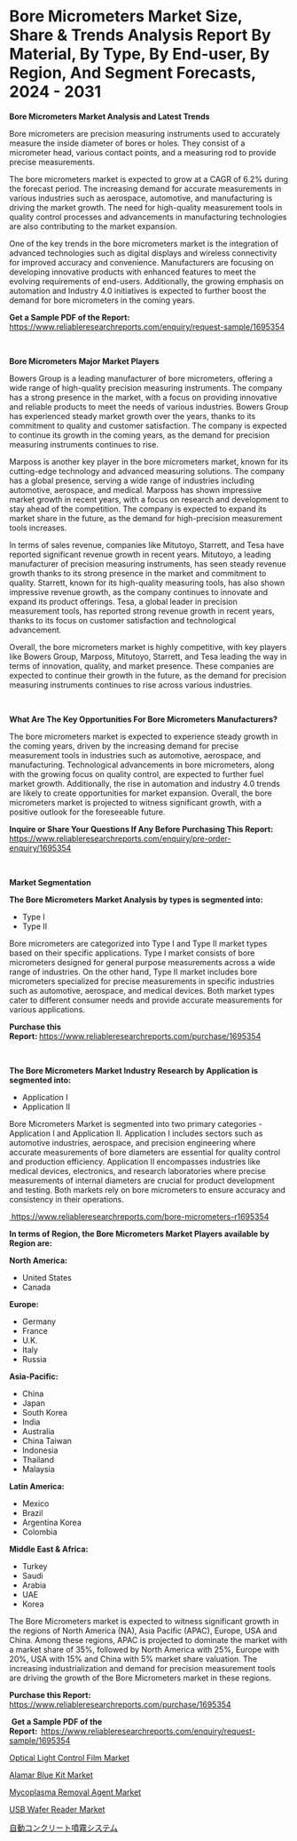 <p><h1>Bore Micrometers Market Size, Share & Trends Analysis Report By Material, By Type, By End-user, By Region, And Segment Forecasts, 2024 - 2031</h1></p><p><strong>Bore Micrometers Market Analysis and Latest Trends</strong></p>
<p><p>Bore micrometers are precision measuring instruments used to accurately measure the inside diameter of bores or holes. They consist of a micrometer head, various contact points, and a measuring rod to provide precise measurements.</p><p>The bore micrometers market is expected to grow at a CAGR of 6.2% during the forecast period. The increasing demand for accurate measurements in various industries such as aerospace, automotive, and manufacturing is driving the market growth. The need for high-quality measurement tools in quality control processes and advancements in manufacturing technologies are also contributing to the market expansion.</p><p>One of the key trends in the bore micrometers market is the integration of advanced technologies such as digital displays and wireless connectivity for improved accuracy and convenience. Manufacturers are focusing on developing innovative products with enhanced features to meet the evolving requirements of end-users. Additionally, the growing emphasis on automation and Industry 4.0 initiatives is expected to further boost the demand for bore micrometers in the coming years.</p></p>
<p><strong>Get a Sample PDF of the Report:&nbsp;</strong> <a href="https://www.reliableresearchreports.com/enquiry/request-sample/1695354">https://www.reliableresearchreports.com/enquiry/request-sample/1695354</a></p>
<p>&nbsp;</p>
<p><strong>Bore Micrometers Major Market Players</strong></p>
<p><p>Bowers Group is a leading manufacturer of bore micrometers, offering a wide range of high-quality precision measuring instruments. The company has a strong presence in the market, with a focus on providing innovative and reliable products to meet the needs of various industries. Bowers Group has experienced steady market growth over the years, thanks to its commitment to quality and customer satisfaction. The company is expected to continue its growth in the coming years, as the demand for precision measuring instruments continues to rise.</p><p>Marposs is another key player in the bore micrometers market, known for its cutting-edge technology and advanced measuring solutions. The company has a global presence, serving a wide range of industries including automotive, aerospace, and medical. Marposs has shown impressive market growth in recent years, with a focus on research and development to stay ahead of the competition. The company is expected to expand its market share in the future, as the demand for high-precision measurement tools increases.</p><p>In terms of sales revenue, companies like Mitutoyo, Starrett, and Tesa have reported significant revenue growth in recent years. Mitutoyo, a leading manufacturer of precision measuring instruments, has seen steady revenue growth thanks to its strong presence in the market and commitment to quality. Starrett, known for its high-quality measuring tools, has also shown impressive revenue growth, as the company continues to innovate and expand its product offerings. Tesa, a global leader in precision measurement tools, has reported strong revenue growth in recent years, thanks to its focus on customer satisfaction and technological advancement.</p><p>Overall, the bore micrometers market is highly competitive, with key players like Bowers Group, Marposs, Mitutoyo, Starrett, and Tesa leading the way in terms of innovation, quality, and market presence. These companies are expected to continue their growth in the future, as the demand for precision measuring instruments continues to rise across various industries.</p></p>
<p>&nbsp;</p>
<p><strong>What Are The Key Opportunities For Bore Micrometers Manufacturers?</strong></p>
<p><p>The bore micrometers market is expected to experience steady growth in the coming years, driven by the increasing demand for precise measurement tools in industries such as automotive, aerospace, and manufacturing. Technological advancements in bore micrometers, along with the growing focus on quality control, are expected to further fuel market growth. Additionally, the rise in automation and industry 4.0 trends are likely to create opportunities for market expansion. Overall, the bore micrometers market is projected to witness significant growth, with a positive outlook for the foreseeable future.</p></p>
<p><strong>Inquire or Share Your Questions If Any Before Purchasing This Report:</strong> <a href="https://www.reliableresearchreports.com/enquiry/pre-order-enquiry/1695354">https://www.reliableresearchreports.com/enquiry/pre-order-enquiry/1695354</a></p>
<p>&nbsp;</p>
<p><strong>Market Segmentation</strong></p>
<p><strong>The Bore Micrometers Market Analysis by types is segmented into:</strong></p>
<p><ul><li>Type I</li><li>Type II</li></ul></p>
<p><p>Bore micrometers are categorized into Type I and Type II market types based on their specific applications. Type I market consists of bore micrometers designed for general purpose measurements across a wide range of industries. On the other hand, Type II market includes bore micrometers specialized for precise measurements in specific industries such as automotive, aerospace, and medical devices. Both market types cater to different consumer needs and provide accurate measurements for various applications.</p></p>
<p><strong>Purchase this Report:&nbsp;</strong><a href="https://www.reliableresearchreports.com/purchase/1695354">https://www.reliableresearchreports.com/purchase/1695354</a></p>
<p>&nbsp;</p>
<p><strong>The Bore Micrometers Market Industry Research by Application is segmented into:</strong></p>
<p><ul><li>Application I</li><li>Application II</li></ul></p>
<p><p>Bore Micrometers Market is segmented into two primary categories - Application I and Application II. Application I includes sectors such as automotive industries, aerospace, and precision engineering where accurate measurements of bore diameters are essential for quality control and production efficiency. Application II encompasses industries like medical devices, electronics, and research laboratories where precise measurements of internal diameters are crucial for product development and testing. Both markets rely on bore micrometers to ensure accuracy and consistency in their operations.</p></p>
<p><a href="https://www.reliableresearchreports.com/bore-micrometers-r1695354">&nbsp;https://www.reliableresearchreports.com/bore-micrometers-r1695354</a></p>
<p><strong>In terms of Region, the Bore Micrometers Market Players available by Region are:</strong></p>
<p>
    <p> <strong> North America: </strong>
        <ul>
            <li>United States</li>
            <li>Canada</li>
        </ul>
        </p> 
    <p> <strong> Europe: </strong>
        <ul>
            <li>Germany</li>
            <li>France</li>
            <li>U.K.</li>
            <li>Italy</li>
            <li>Russia</li>
        </ul>
        </p> 
    <p> <strong> Asia-Pacific: </strong>
        <ul>
            <li>China</li>
            <li>Japan</li>
            <li>South Korea</li>
            <li>India</li>
            <li>Australia</li>
            <li>China Taiwan</li>
            <li>Indonesia</li>
            <li>Thailand</li>
            <li>Malaysia</li>
        </ul>
        </p> 
    <p> <strong> Latin America: </strong>
        <ul>
            <li>Mexico</li>
            <li>Brazil</li>
            <li>Argentina Korea</li>
            <li>Colombia</li>
        </ul>
        </p> 
    <p> <strong> Middle East & Africa: </strong>
        <ul>
            <li>Turkey</li>
            <li>Saudi</li>
            <li>Arabia</li>
            <li>UAE</li>
            <li>Korea</li>
        </ul>
    </p>
    </p>
<p><p>The Bore Micrometers market is expected to witness significant growth in the regions of North America (NA), Asia Pacific (APAC), Europe, USA and China. Among these regions, APAC is projected to dominate the market with a market share of 35%, followed by North America with 25%, Europe with 20%, USA with 15% and China with 5% market share valuation. The increasing industrialization and demand for precision measurement tools are driving the growth of the Bore Micrometers market in these regions.</p></p>
<p><strong>Purchase this Report: </strong><a href="https://www.reliableresearchreports.com/purchase/1695354">https://www.reliableresearchreports.com/purchase/1695354</a></p>
<p>&nbsp;<strong>Get a Sample PDF of the Report:&nbsp;&nbsp;</strong><a href="https://www.reliableresearchreports.com/enquiry/request-sample/1695354">https://www.reliableresearchreports.com/enquiry/request-sample/1695354</a></p>
<p><strong></strong></p>
<p><p><a href="https://issuu.com/reportprime-2/docs/optical-light-control-film-market-size-2030.pptx">Optical Light Control Film Market</a></p><p><a href="https://github.com/MyrtisWest1/Market-Research-Report-List-1/blob/main/alamar-blue-kit-market.md">Alamar Blue Kit Market</a></p><p><a href="https://github.com/brenzgnarento/Market-Research-Report-List-2/blob/main/mycoplasma-removal-agent-market.md">Mycoplasma Removal Agent Market</a></p><p><a href="https://issuu.com/reportprime-2/docs/usb-wafer-reader-market-size-2030.pptx">USB Wafer Reader Market</a></p><p><a href="https://github.com/leigh4852023/Market-Research-Report-List-1/blob/main/4985109103259.md">自動コンクリート噴霧システム</a></p></p>